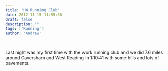 ```yaml
---
title: 'HW Running Club'
date: 2012-11-15 11:55:36
draft: false
description: ""
tags: ['Running']
author: 'Andrew'

---
```


Last night was my first time with the work running club and we did 7.6 miles around Caversham and West Reading in 1:10:41 with some hills and lots of pavements.
